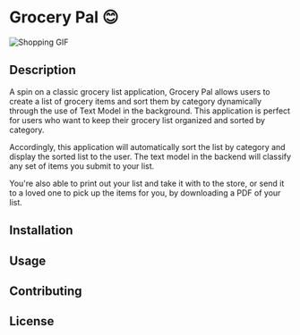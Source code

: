 # Grocery Pal 😊

![Shopping GIF](https://media.giphy.com/media/26n6WywJyh39n1pBu/giphy.gif)

## Description

A spin on a classic grocery list application, Grocery Pal allows users to create a list of grocery items and sort them by category dynamically through the use of Text Model in the background. This application is perfect for users who want to keep their grocery list organized and sorted by category.

Accordingly, this application will automatically sort the list by category and display the sorted list to the user. The text model in the backend will classify any set of items you submit to your list. 

You're also able to print out your list and take it with to the store, or send it to a loved one to pick up the items for you, by downloading a PDF of your list.

## Installation

## Usage

## Contributing

## License
